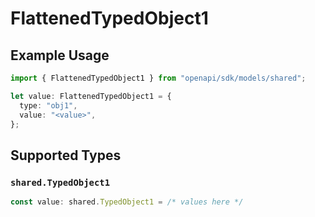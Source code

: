 # FlattenedTypedObject1

## Example Usage

```typescript
import { FlattenedTypedObject1 } from "openapi/sdk/models/shared";

let value: FlattenedTypedObject1 = {
  type: "obj1",
  value: "<value>",
};
```

## Supported Types

### `shared.TypedObject1`

```typescript
const value: shared.TypedObject1 = /* values here */
```

